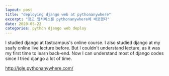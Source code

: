 ```yaml
---
layout: post
title: "deploying django web at pythonanywhere"
excerpt: "장고 웹서비스를 pythonanywhere에 배포했다"
date: 2020-05-22
categories: python django web deploy
---
```


I studied django at fastcampus's online course.
I also studied django at my ssafy online live lecture before. 
But I couldn't understand lecture, as it was my first time to learn back-end.
Now I can understand most of django codes since I tried django a lot of time.

<http://jgle.pythonanywhere.com/>
